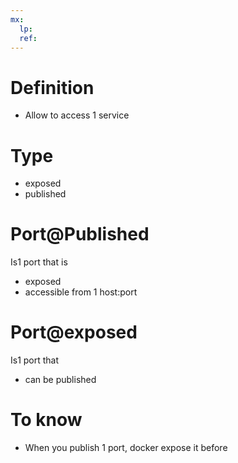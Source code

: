 ```yaml
---
mx:  
  lp:
  ref:
---
```


# Definition
- Allow to access 1 service
# Type
- exposed
- published

# Port@Published
Is1 port that is
- exposed
- accessible from 1 host:port

# Port@exposed
Is1 port that
  - can be published


# To know
- When you publish 1 port, docker expose it before